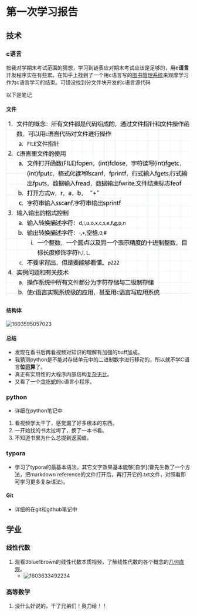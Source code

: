 # 第一次学习报告

## 技术

### c语言

按我对学期末考试范围的猜想，学习到链表应对期末考试应该是足够的，用**c语言**开发程序实在有些累。在知乎上找到了一个用c语言写的[图书管理系统](有1500+的代码)来观摩学习作为c语言学习的结束。可惜没找到分文件块开发的c语言源代码

以下是笔记

#### 文件

![pic](./image/1603594834623.png)

#### 结构体

![1603595057023](C:\Users\86151\AppData\Roaming\Typora\typora-user-images\1603595057023.png)[]()

#### 总结

* 发现在看书后再看视频对知识的理解有加强的buff加成。
* 我猜测python是不能对存储单元中的二进制数字进行移动的，所以就不学C语言**位运算**了。
* 真正有实用性的大程序内部结构[复杂无比](C语言太南了，那个系统看的我人都傻了)。   
* 又看了一个[贪吃蛇](300+的代码)的c语言小程序。            

### python

* 详细在python笔记中

1. 看视频学太干了，感觉漏了好多根本的东西。
2. 一开始找的书太拉垮了，换了一本书看。
3. 不知道书里为什么总提到返回值。

### typora

* 学习了typora的最基本语法，其它文字效果基本能够[自学](曹先生教了一个方法，把markdown reference的文件打开后，再打开它的.txt文件，对照看即可学习更多复杂语法)。

#### Git 

* 详细的在git和github笔记中

## 学业

### 线性代数

1. 观看3blue1brown的线性代数本质视频，了解线性代数的各个概念的[几何直观](听工具箱说这个在神经网络学习上还挺重要的)。
   * ![1603633492234](C:\Users\86151\AppData\Roaming\Typora\typora-user-images\1603633492234.png)

### 高等数学

1. 没什么好说的，干了兄弟们！奥力给！！